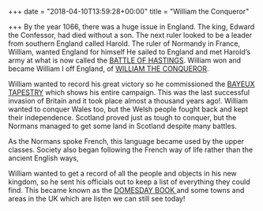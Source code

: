 +++
date = "2018-04-10T13:59:28+00:00"
title = "William the Conqueror"

+++
 By the year 1066, there was a huge issue in England.  The king, Edward the Confessor, had died without a son.  The next ruler looked to be a leader from southern England called Harold.  The ruler of Normandy in France, William, wanted England for himself  He sailed to England and met Harold’s army at what is now called the [BATTLE OF HASTINGS](https://youtu.be/oLy1LskT6Y8).  William won and became William I off England, of [WILLIAM THE CONQUEROR](https://youtu.be/_rrvrvPjN-0).

 William wanted to record his great victory so he commissioned the [BAYEUX TAPESTRY](https://youtu.be/LtGoBZ4D4_E) which shows his entire campaign.  This was the last successful invasion of Britain and it took place almost a thousand years ago!.  William wanted to conquer Wales too, but the Welsh people fought back and kept their independence.  Scotland proved just as tough to conquer, but the Normans managed to get some land in Scotland despite many battles.  

 As the Normans spoke French, this language became used by the upper classes.  Society also began following the French way of life rather than the ancient English ways,

 William wanted to  get a record of all the people and objects in his new kingdom, so he sent his officials out to keep a list of everything they could find.  This became known as the [DOMESDAY BOOK ](https://youtu.be/om_BIzXaVwU)and some towns and areas in the UK which are listen we can still see today!